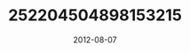 ---
title: "252204504898153215"
image: "2012-08-07 06.32.21 252204504898153215_46248401"
date: "2012-08-07"
type: "photo"
---